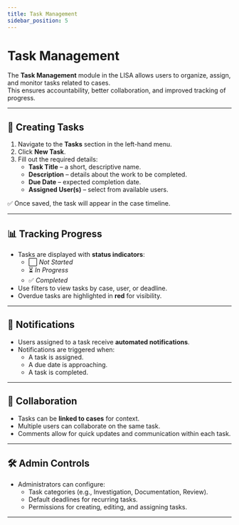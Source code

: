 ```yaml
---
title: Task Management
sidebar_position: 5
---
```


# Task Management

The **Task Management** module in the LISA allows users to organize, assign, and monitor tasks related to cases.  
This ensures accountability, better collaboration, and improved tracking of progress.

---

## 📌 Creating Tasks

1. Navigate to the **Tasks** section in the left-hand menu.
2. Click **New Task**.
3. Fill out the required details:
   - **Task Title** – a short, descriptive name.
   - **Description** – details about the work to be completed.
   - **Due Date** – expected completion date.
   - **Assigned User(s)** – select from available users.

✅ Once saved, the task will appear in the case timeline.

---

## 📊 Tracking Progress

- Tasks are displayed with **status indicators**:
  - ⬜ _Not Started_
  - ⏳ _In Progress_
  - ✅ _Completed_
- Use filters to view tasks by case, user, or deadline.
- Overdue tasks are highlighted in **red** for visibility.

---

## 🔔 Notifications

- Users assigned to a task receive **automated notifications**.
- Notifications are triggered when:
  - A task is assigned.
  - A due date is approaching.
  - A task is completed.

---

## 👥 Collaboration

- Tasks can be **linked to cases** for context.
- Multiple users can collaborate on the same task.
- Comments allow for quick updates and communication within each task.

---

## 🛠️ Admin Controls

- Administrators can configure:
  - Task categories (e.g., Investigation, Documentation, Review).
  - Default deadlines for recurring tasks.
  - Permissions for creating, editing, and assigning tasks.

---

<!-- 👉 Next, learn how to generate insights in the [Reports & Analytics](./reports.md) section. -->
